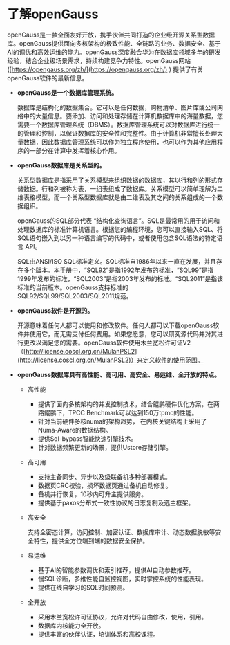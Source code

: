 # 了解openGauss

openGauss是一款全面友好开放，携手伙伴共同打造的企业级开源关系型数据库。openGauss提供面向多核架构的极致性能、全链路的业务、数据安全、基于AI的调优和高效运维的能力。openGauss深度融合华为在数据库领域多年的研发经验，结合企业级场景需求，持续构建竞争力特性。openGauss网站 \([https://opengauss.org/zh/](https://opengauss.org/zh/)  \) 提供了有关openGauss软件的最新信息。

-   **openGauss是一个数据库管理系统。**

    数据库是结构化的数据集合。它可以是任何数据，购物清单、图片库或公司网络中的大量信息。要添加、访问和处理存储在计算机数据库中的海量数据，您需要一个数据库管理系统（DBMS）。数据库管理系统可以对数据库进行统一的管理和控制，以保证数据库的安全性和完整性。由于计算机非常擅长处理大量数据，因此数据库管理系统可以作为独立程序使用，也可以作为其他应用程序的一部分在计算中发挥着核心作用。

-   **openGauss数据库是关系型的。**

    关系型数据库是指采用了关系模型来组织数据的数据库，其以行和列的形式存储数据。行和列被称为表，一组表组成了数据库。关系模型可以简单理解为二维表格模型，而一个关系型数据库就是由二维表及其之间的关系组成的一个数据组织。

    openGauss的SQL部分代表 “结构化查询语言”。SQL是最常用的用于访问和处理数据库的标准计算机语言。根据您的编程环境，您可以直接输入SQL、将SQL语句嵌入到以另一种语言编写的代码中，或者使用包含SQL语法的特定语言 API。

    SQL由ANSI/ISO SQL标准定义。SQL标准自1986年以来一直在发展，并且存在多个版本。本手册中，“SQL92”是指1992年发布的标准，“SQL99”是指1999年发布的标准，“SQL2003”是指2003年发布的标准。“SQL2011”是指该标准的当前版本。openGauss支持标准的SQL92/SQL99/SQL2003/SQL2011规范。

-   **openGauss软件是开源的。**

    开源意味着任何人都可以使用和修改软件。任何人都可以下载openGauss软件并使用它，而无需支付任何费用。如果您愿意，您可以研究源代码并对其进行更改以满足您的需要。openGauss软件使用木兰宽松许可证V2（[http://license.coscl.org.cn/MulanPSL2](http://license.coscl.org.cn/MulanPSL2)）来定义软件的使用范围。

-   **openGauss数据库具有高性能、高可用、高安全、易运维、全开放的特点。**
    -   高性能
        -   提供了面向多核架构的并发控制技术，结合鲲鹏硬件优化方案，在两路鲲鹏下，TPCC Benchmark可以达到150万tpmc的性能。
        -   针对当前硬件多核numa的架构趋势， 在内核关键结构上采用了Numa-Aware的数据结构。
        -   提供Sql-bypass智能快速引擎技术。
        -   针对数据频繁更新的场景，提供Ustore存储引擎。

    -   高可用
        -   支持主备同步、异步以及级联备机多种部署模式。
        -   数据页CRC校验，损坏数据页通过备机自动修复。
        -   备机并行恢复，10秒内可升主提供服务。
        -   提供基于paxos分布式一致性协议的日志复制及选主框架。

    -   高安全

        支持全密态计算，访问控制、加密认证、数据库审计、动态数据脱敏等安全特性，提供全方位端到端的数据安全保护。

    -   易运维
        -   基于AI的智能参数调优和索引推荐，提供AI自动参数推荐。
        -   慢SQL诊断，多维性能自监控视图，实时掌控系统的性能表现。
        -   提供在线自学习的SQL时间预测。

    -   全开放
        -   采用木兰宽松许可证协议，允许对代码自由修改，使用，引用。
        -   数据库内核能力全开放。
        -   提供丰富的伙伴认证，培训体系和高校课程。



